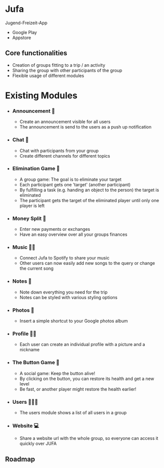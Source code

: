 # Jufa

Jugend-Freizeit-App

- Google Play
- Appstore

## Core functionalities

- Creation of groups fitting to a trip / an activity
- Sharing the group with other participants of the group
- Flexible usage of different modules

# Existing Modules

- ### Announcement 📢
  - Create an announcement visible for all users
  - The announcement is send to the users as a push up notification
- ### Chat 💬
  - Chat with participants from your group
  - Create different channels for different topics
- ### Elimination Game 🎯
  - A group game: The goal is to eliminate your target
  - Each participant gets one 'target' (another participant)
  - By fulfilling a task (e.g. handing an object to the person) the target is eliminated
  - The participant gets the target of the eliminated player until only one player is left
- ### Money Split 💸
  - Enter new payments or exchanges
  - Have an easy overview over all your groups finances
- ### Music 💃🏻
  - Connect Jufa to Spotify to share your music
  - Other users can now easily add new songs to the query or change the current song
- ### Notes 📒
  - Note down everything you need for the trip
  - Notes can be styled with various styling options
- ### Photos 📸
  - Insert a simple shortcut to your Google photos album
- ### Profile 👱🏿
  - Each user can create an individual profile with a picture and a nickname
- ### The Button Game 🔴
  - A social game: Keep the button alive!
  - By clicking on the button, you can restore its health and get a new level
  - Be fast, or another player might restore the health earlier!
- ### Users 🧑🏽‍🦱
  - The users module shows a list of all users in a group
- ### Website 💻
  - Share a website url with the whole group, so everyone can access it quickly over JUFA


## Roadmap